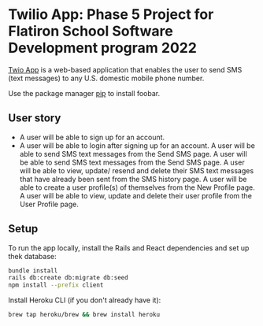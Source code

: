# Twilio App: Phase 5 Project for Flatiron School Software Development program 2022

[Twio App](https://enigmatic-wave-74156.herokuapp.com/profileform) is a web-based application that enables the user to send SMS (text messages) to any U.S. domestic mobile phone number.


Use the package manager [pip](https://pip.pypa.io/en/stable/) to install foobar.

## User story

- A user will be able to sign up for an account.
- A user will be able to login after signing up for an account.
A user will be able to send SMS text messages from the Send SMS page.
A user will be able to send SMS text messages from the Send SMS page.
A user will be able to view, update/ resend and delete their SMS text messages that have already been sent from the SMS history page. 
A user will be able to create a user profile(s) of themselves from the New Profile page.
A user will be able to view, update and delete their user profile from the User Profile page. 



## Setup

To run the app locally, install the Rails and React dependencies and set up thek
database:

```sh
bundle install
rails db:create db:migrate db:seed
npm install --prefix client
```

Install Heroku CLI (if you don't already have it):

```sh
brew tap heroku/brew && brew install heroku
```

